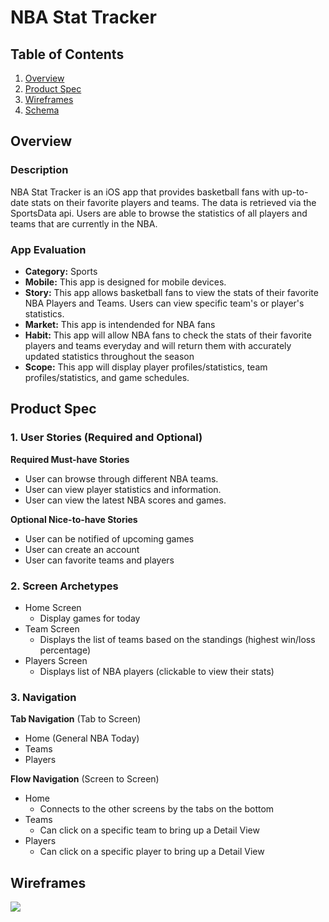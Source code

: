 # NBA Stat Tracker

## Table of Contents
1. [Overview](#Overview)
1. [Product Spec](#Product-Spec)
1. [Wireframes](#Wireframes)
2. [Schema](#Schema)

## Overview
### Description
NBA Stat Tracker is an iOS app that provides basketball fans with up-to-date stats on their favorite players and teams. The data is retrieved via the SportsData api. Users are able to browse the statistics of all players and teams that are currently in the NBA.

### App Evaluation
- **Category:** Sports
- **Mobile:** This app is designed for mobile devices.
- **Story:** This app allows basketball fans to view the stats of their favorite NBA Players and Teams. Users can view specific team's or player's statistics.
- **Market:** This app is intendended for NBA fans
- **Habit:** This app will allow NBA fans to check the stats of their favorite players and teams everyday and will return them with accurately updated statistics throughout the season
- **Scope:** This app will display player profiles/statistics, team profiles/statistics, and game schedules. 

## Product Spec

### 1. User Stories (Required and Optional)

**Required Must-have Stories**

* User can browse through different NBA teams.
* User can view player statistics and information.
* User can view the latest NBA scores and games.

**Optional Nice-to-have Stories**

* User can be notified of upcoming games
* User can create an account
* User can favorite teams and players

### 2. Screen Archetypes

* Home Screen
   * Display games for today
* Team Screen
   * Displays the list of teams based on the standings (highest win/loss percentage)
* Players Screen
   * Displays list of NBA players (clickable to view their stats)

### 3. Navigation

**Tab Navigation** (Tab to Screen)

* Home (General NBA Today)
* Teams
* Players

**Flow Navigation** (Screen to Screen)

* Home
   * Connects to the other screens by the tabs on the bottom
* Teams
   * Can click on a specific team to bring up a Detail View
* Players
   * Can click on a specific player to bring up a Detail View

## Wireframes
![](https://i.imgur.com/nfI95sF.png)

